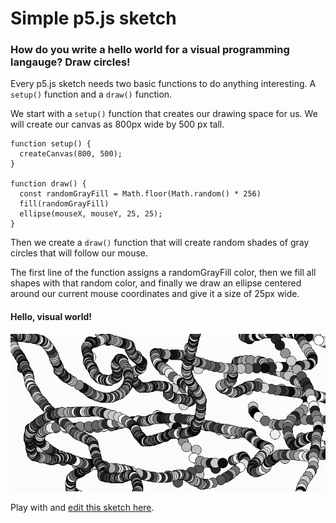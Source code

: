 # Simple p5.js sketch

### How do you write a hello world for a visual programming langauge?  Draw circles!

Every p5.js sketch needs two basic functions to do anything interesting. A `setup()` function and a `draw()` function.  

We start with a `setup()` function that creates our drawing space for us.  We will create our canvas as 800px wide by 500 px tall.

```
function setup() {
  createCanvas(800, 500);
}

function draw() {
  const randomGrayFill = Math.floor(Math.random() * 256)
  fill(randomGrayFill)
  ellipse(mouseX, mouseY, 25, 25);
}
```
Then we create a `draw()` function that will create random shades of gray circles that will follow our mouse.  

The first line of the function assigns a randomGrayFill color, then we fill all shapes with that random color, and finally we draw an ellipse centered around our current mouse coordinates and give it a size of 25px wide. 

#### Hello, visual world!

![gray-circles](https://raw.githubusercontent.com/learn-byte/interactive-p5js-background/master/assets/images/gray-circles.png)

Play with and [edit this sketch here](https://editor.p5js.org/compcuter/sketches/VEURqY2Ju).